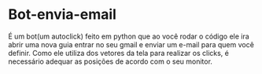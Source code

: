 # Bot-envia-email
É um bot(um autoclick) feito em python que ao você rodar o código ele ira abrir uma nova guia entrar no seu gmail e enviar um e-mail para quem você definir. Como ele utiliza dos vetores da tela para realizar os clicks, é necessário adequar as posições de acordo com o seu monitor.
